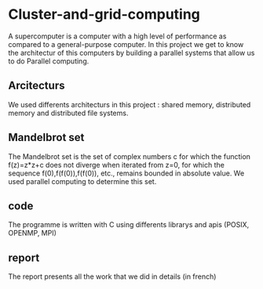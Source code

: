 # Cluster-and-grid-computing
A supercomputer is a computer with a high level of performance as compared to a general-purpose computer. 
In this project we get to know the architectur of this computers by building a parallel systems that allow us to do Parallel computing.
## Arcitecturs
We used differents architecturs in this project :
shared memory, distributed memory and distributed file systems.
## Mandelbrot set
The Mandelbrot set is the set of complex numbers c for which the function  f(z)=z*z+c  does not diverge when iterated from z=0, for which the sequence f(0),f(f(0)),f(f(0)), etc., remains bounded in absolute value.
We used parallel computing to determine this set.
## code
The programme is written with C using differents librarys and apis (POSIX, OPENMP, MPI)
## report
The report presents all the work that we did in details (in french)
